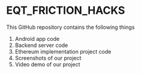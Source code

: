 # EQT_FRICTION_HACKS

This GitHub repository contains the following things

1. Android app code
2. Backend server code
3. Ethereum implementation project code 
4. Screenshots of our project
5. Video demo of our project
